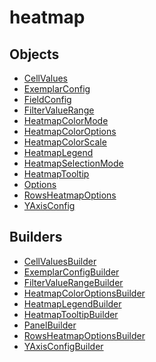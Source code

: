 # heatmap

## Objects

 * <span class="badge object-type-class"></span> [CellValues](./object-CellValues.md)
 * <span class="badge object-type-class"></span> [ExemplarConfig](./object-ExemplarConfig.md)
 * <span class="badge object-type-class"></span> [FieldConfig](./object-FieldConfig.md)
 * <span class="badge object-type-class"></span> [FilterValueRange](./object-FilterValueRange.md)
 * <span class="badge object-type-enum"></span> [HeatmapColorMode](./object-HeatmapColorMode.md)
 * <span class="badge object-type-class"></span> [HeatmapColorOptions](./object-HeatmapColorOptions.md)
 * <span class="badge object-type-enum"></span> [HeatmapColorScale](./object-HeatmapColorScale.md)
 * <span class="badge object-type-class"></span> [HeatmapLegend](./object-HeatmapLegend.md)
 * <span class="badge object-type-enum"></span> [HeatmapSelectionMode](./object-HeatmapSelectionMode.md)
 * <span class="badge object-type-class"></span> [HeatmapTooltip](./object-HeatmapTooltip.md)
 * <span class="badge object-type-class"></span> [Options](./object-Options.md)
 * <span class="badge object-type-class"></span> [RowsHeatmapOptions](./object-RowsHeatmapOptions.md)
 * <span class="badge object-type-class"></span> [YAxisConfig](./object-YAxisConfig.md)
## Builders

 * <span class="badge builder"></span> [CellValuesBuilder](./builder-CellValuesBuilder.md)
 * <span class="badge builder"></span> [ExemplarConfigBuilder](./builder-ExemplarConfigBuilder.md)
 * <span class="badge builder"></span> [FilterValueRangeBuilder](./builder-FilterValueRangeBuilder.md)
 * <span class="badge builder"></span> [HeatmapColorOptionsBuilder](./builder-HeatmapColorOptionsBuilder.md)
 * <span class="badge builder"></span> [HeatmapLegendBuilder](./builder-HeatmapLegendBuilder.md)
 * <span class="badge builder"></span> [HeatmapTooltipBuilder](./builder-HeatmapTooltipBuilder.md)
 * <span class="badge builder"></span> [PanelBuilder](./builder-PanelBuilder.md)
 * <span class="badge builder"></span> [RowsHeatmapOptionsBuilder](./builder-RowsHeatmapOptionsBuilder.md)
 * <span class="badge builder"></span> [YAxisConfigBuilder](./builder-YAxisConfigBuilder.md)

